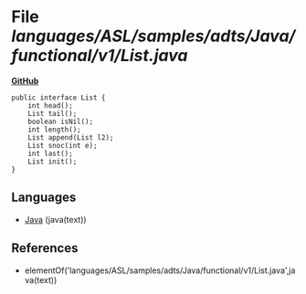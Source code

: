 # File _languages/ASL/samples/adts/Java/functional/v1/List.java_
**[GitHub](https://github.com/softlang/yas/blob/master/languages/ASL/samples/adts/Java/functional/v1/List.java)**
```
public interface List {
	int head();
	List tail();
	boolean isNil();
	int length();
	List append(List l2);
	List snoc(int e);
	int last();
	List init();
}
```

## Languages
* [Java](../languages/Java.md) (java(text))

## References
* elementOf('languages/ASL/samples/adts/Java/functional/v1/List.java',java(text))
